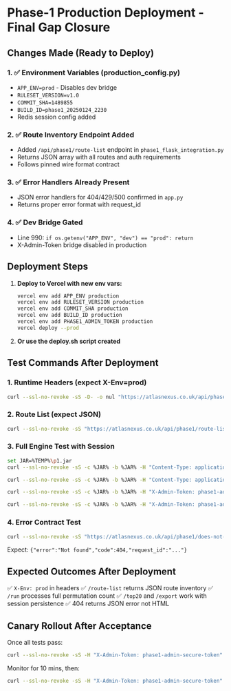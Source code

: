 # Phase-1 Production Deployment - Final Gap Closure

## Changes Made (Ready to Deploy)

### 1. ✅ Environment Variables (production_config.py)
- `APP_ENV=prod` - Disables dev bridge
- `RULESET_VERSION=v1.0`
- `COMMIT_SHA=1489855`
- `BUILD_ID=phase1_20250124_2230`
- Redis session config added

### 2. ✅ Route Inventory Endpoint Added
- Added `/api/phase1/route-list` endpoint in `phase1_flask_integration.py`
- Returns JSON array with all routes and auth requirements
- Follows pinned wire format contract

### 3. ✅ Error Handlers Already Present
- JSON error handlers for 404/429/500 confirmed in `app.py`
- Returns proper error format with request_id

### 4. ✅ Dev Bridge Gated
- Line 990: `if os.getenv("APP_ENV", "dev") == "prod": return`
- X-Admin-Token bridge disabled in production

## Deployment Steps

1. **Deploy to Vercel with new env vars:**
   ```bash
   vercel env add APP_ENV production
   vercel env add RULESET_VERSION production
   vercel env add COMMIT_SHA production
   vercel env add BUILD_ID production
   vercel env add PHASE1_ADMIN_TOKEN production
   vercel deploy --prod
   ```

2. **Or use the deploy.sh script created**

## Test Commands After Deployment

### 1. Runtime Headers (expect X-Env=prod)
```bash
curl --ssl-no-revoke -sS -D- -o nul "https://atlasnexus.co.uk/api/phase1/health"
```

### 2. Route List (expect JSON)
```bash
curl --ssl-no-revoke -sS "https://atlasnexus.co.uk/api/phase1/route-list"
```

### 3. Full Engine Test with Session
```bash
set JAR=%TEMP%\p1.jar
curl --ssl-no-revoke -sS -c %JAR% -b %JAR% -H "Content-Type: application/json" -H "X-Admin-Token: phase1-admin-secure-token" -X POST "https://atlasnexus.co.uk/api/phase1/projects/validate" -d "{\"title\":\"Test\",\"country\":\"UK\",\"currency\":\"GBP\",\"gross_it_load_mw\":75,\"pue\":1.25,\"lease_years\":25,\"tenant_rating\":\"AA\",\"gross_monthly_rent\":2500000,\"capex_cost_per_mw\":5400000}"

curl --ssl-no-revoke -sS -c %JAR% -b %JAR% -H "Content-Type: application/json" -H "X-Admin-Token: phase1-admin-secure-token" -X POST "https://atlasnexus.co.uk/api/phase1/run" -d "{\"seed\":424242,\"topn\":20,\"ranges\":{\"senior_tenor\":[10,12,15,20],\"senior_coupon\":{\"min\":0.04,\"max\":0.06,\"step\":0.0025},\"senior_dscr\":{\"min\":1.25,\"max\":1.45,\"step\":0.05}}}"

curl --ssl-no-revoke -sS -c %JAR% -b %JAR% -H "X-Admin-Token: phase1-admin-secure-token" "https://atlasnexus.co.uk/api/phase1/securitisation/top20"

curl --ssl-no-revoke -sS -c %JAR% -b %JAR% -H "X-Admin-Token: phase1-admin-secure-token" "https://atlasnexus.co.uk/api/phase1/securitisation/export/1"
```

### 4. Error Contract Test
```bash
curl --ssl-no-revoke -sS "https://atlasnexus.co.uk/api/phase1/does-not-exist"
```
Expect: `{"error":"Not found","code":404,"request_id":"..."}`

## Expected Outcomes After Deployment

✅ `X-Env: prod` in headers
✅ `/route-list` returns JSON route inventory
✅ `/run` processes full permutation count
✅ `/top20` and `/export` work with session persistence
✅ 404 returns JSON error not HTML

## Canary Rollout After Acceptance

Once all tests pass:
```bash
curl --ssl-no-revoke -sS -H "X-Admin-Token: phase1-admin-secure-token" -H "Content-Type: application/json" -X POST "https://atlasnexus.co.uk/api/phase1/canary/update" -d "{\"percentage\":25,\"reason\":\"Acceptance gate passed\"}"
```

Monitor for 10 mins, then:
```bash
curl --ssl-no-revoke -sS -H "X-Admin-Token: phase1-admin-secure-token" -H "Content-Type: application/json" -X POST "https://atlasnexus.co.uk/api/phase1/canary/update" -d "{\"percentage\":100,\"reason\":\"Full production rollout\"}"
```